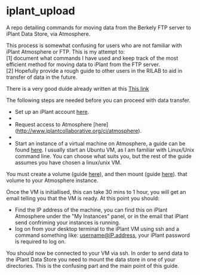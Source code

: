iplant_upload
=============

A repo detailing commands for moving data from the Berkely FTP server to iPlant Data Store, via Atmosphere. 

This process is somewhat confusing for users who are not familiar with iPlant Atmosphere or FTP. This is my attempt to:
<br>
[1] document what commands I have used and keep track of the most efficient method for moving data to iPlant from the FTP server.
<br>
[2] Hopefully provide a rough guide to other users in the RILAB to aid in transfer of data in the future.

There is a very good duide already written at this [This link](https://www.google.com/url?q=https%3A%2F%2Fgithub.com%2Fmfcovington%2Fucd_plantbio_tutorials%2Fblob%2Fmaster%2Fiplant%2Fiplant_data_store.tutorial.mdown%23bonus-material-mounting-irods-via-atmosphere-instance&sa=D&sntz=1&usg=AFQjCNE4pVn_cv9v8C2rHx4e-JKZIBbBhA)

The following steps are needed before you can proceed with data transfer. 

* Set up an iPlant account [here](http://www.iplantcollaborative.org).
* 
* Request access to Atmosphere [here] (http://www.iplantcollaborative.org/ci/atmosphere).
* 
* Start an instance of a virtual machine on Atmosphere, a guide can be found [here](https://pods.iplantcollaborative.org/wiki/display/atmman/Stopping+and+Starting+an+Instance). I usually start an Ubuntu VM, as I am familiar with Linux/Unix command line. You can choose what suits you, but the rest of the guide assumes you have chosen a linux/unix VM.

You must create a volume (guide [here](https://pods.iplantcollaborative.org/wiki/display/atmman/Creating+a+Volume)), and then mount (guide [here](https://pods.iplantcollaborative.org/wiki/display/atmman/Creating+a+Volume)). that volume to your Atmosphere instance.

Once the VM is initiallised, this can take 30 mins to 1 hour, you will get an email telling you that the VM is ready. At this point you should:

* Find the IP address of the machine, you can find this on iPlant Atmosphere under the "My Instances" panel, or in the email that iPlant send confriming your instances is running.
* log on from your desktop terminal to the iPlant VM using ssh and a command something like: username@IP.address, your iPlant password is required to log on. 

You should now be connected to your VM via ssh. In order to send data to the iPlant Data Store you need to mount the data store in one of your directories. This is the confusing part and the main point of this guide. 
